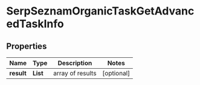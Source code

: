 # SerpSeznamOrganicTaskGetAdvancedTaskInfo


## Properties

| Name | Type | Description | Notes |
|------------ | ------------- | ------------- | -------------|
**result** | **List<SerpSeznamOrganicTaskGetAdvancedResultInfo>** | array of results |[optional]|